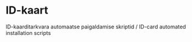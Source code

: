 # ID-kaart

ID-kaarditarkvara automaatse paigaldamise skriptid / ID-card automated installation scripts